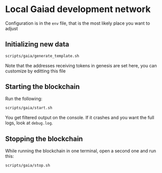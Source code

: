 # Local Gaiad development network

Configuration is in the `env` file, that is the most likely place you want to adjust

## Initializing new data

```bash
scripts/gaia/generate_template.sh
```

Note that the addresses receiving tokens in genesis are set here, you can customize by editting this file

## Starting the blockchain

Run the following:

```bash
scripts/gaia/start.sh
```

You get filtered output on the console. If it crashes and you want the full logs, look at `debug.log`.

## Stopping the blockchain

While running the blockchain in one terminal, open a second one and run this:

```bash
scripts/gaia/stop.sh
```
